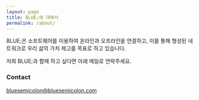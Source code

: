 ```yaml
---
layout: page
title: BLUE;에 대해서
permalink: /about/
---
```


BLUE;은 소프트웨어를 이용하여 온라인과 오프라인을 연결하고, 이를 통해 형성된 네트워크로 우리 삶의 가치 제고를 목표로 하고 있습니다.

저희 BLUE;과 함께 하고 싶다면 아래 메일로 연락주세요.

### Contact 

[bluesemicolon@bluesemicolon.com](mailto:bluesemicolon@bluesemicolon.com)